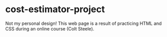 # cost-estimator-project

Not my personal design! This web page is a result of practicing HTML and CSS during an online course (Colt Steele).
